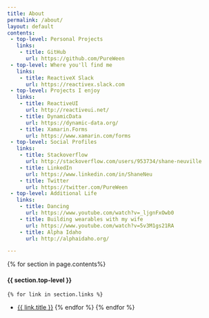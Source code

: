 ```yaml
---
title: About
permalink: /about/
layout: default
contents:
 - top-level: Personal Projects
   links:
    - title: GitHub
      url: https://github.com/PureWeen
 - top-level: Where you'll find me
   links:
    - title: ReactiveX Slack
      url: https://reactivex.slack.com
 - top-level: Projects I enjoy 
   links:
    - title: ReactiveUI
      url: http://reactiveui.net/
    - title: DynamicData
      url: https://dynamic-data.org/
    - title: Xamarin.Forms
      url: https://www.xamarin.com/forms
 - top-level: Social Profiles
   links:
    - title: Stackoverflow
      url: http://stackoverflow.com/users/953734/shane-neuville
    - title: LinkedIn
      url: https://www.linkedin.com/in/ShaneNeu
    - title: Twitter
      url: https://twitter.com/PureWeen
 - top-level: Additional Life
   links:
    - title: Dancing
      url: https://www.youtube.com/watch?v=_ljgnFxOwb0
    - title: Building wearables with my wife
      url: https://www.youtube.com/watch?v=5v3M1gs21RA
    - title: Alpha Idaho
      url: http://alphaidaho.org/

---
```

 
{% for section in page.contents%}
#### [](#header-4){{ section.top-level }}  
    {% for link in section.links %}  
*   <a class="" href="{{ link.url }}" alt="{{ link.title }}">{{ link.title }}</a>
    {% endfor %}
{% endfor %} 
